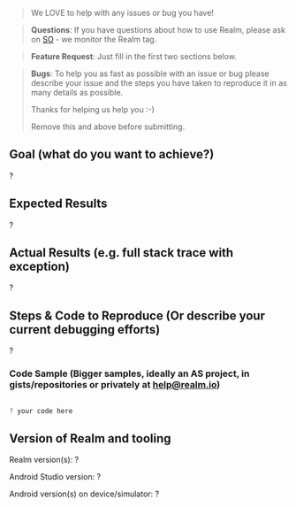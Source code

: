 > We LOVE to help with any issues or bug you have!

> **Questions**: If you have questions about how to use Realm, please ask on [SO](http://stackoverflow.com/questions/ask?tags=realm) - we monitor the Realm tag.

> **Feature Request**: Just fill in the first two sections below.

> **Bugs**: To help you as fast as possible with an issue or bug please describe your issue and the steps you have taken to reproduce it in as many details as possible.
>
> Thanks for helping us help you :-)
>
> Remove this and above before submitting.

## Goal (what do you want to achieve?)

?

## Expected Results

?

## Actual Results (e.g. full stack trace with exception)

?

## Steps & Code to Reproduce (Or describe your current debugging efforts)

?

### Code Sample (Bigger samples, ideally an AS project, in gists/repositories or privately at help@realm.io)

```java

? your code here

```

## Version of Realm and tooling
Realm version(s): ?

Android Studio version: ?

Android version(s) on device/simulator: ?
